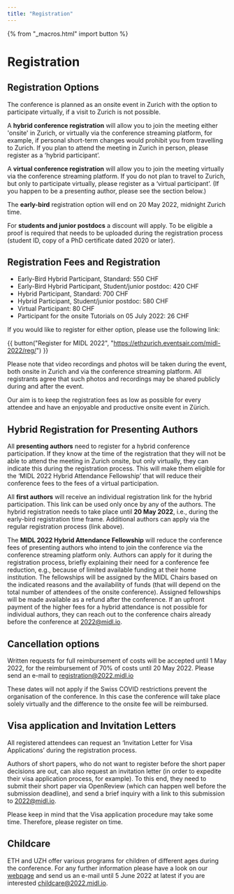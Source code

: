 ```yaml
---
title: "Registration"
---
```


{% from "_macros.html" import button %}

# Registration 
## Registration Options
The conference is planned as an onsite event in Zurich with the option to participate virtually, if a visit to Zurich is not possible.

A **hybrid conference registration** will allow you to join the meeting either 'onsite' in Zurich, or virtually via the conference streaming platform, for example, if personal short-term changes would prohibit you from travelling to Zurich. If you plan to attend the meeting in Zurich in person, please register as a ‘hybrid participant’.

A **virtual conference registration** will allow you to join the meeting virtually via the conference streaming platform. If you do not plan to travel to Zurich, but only to participate virtually, please register as a ‘virtual participant’. (If you happen to be a presenting author, please see the section below.)

The **early-bird** registration option will end on 20 May 2022, midnight Zurich time.

For **students and junior postdocs** a discount will apply. To be eligible a proof is required that needs to be uploaded during the registration process (student ID, copy of a PhD certificate dated 2020 or later).

## Registration Fees and Registration

* Early-Bird Hybrid Participant, Standard: 550 CHF
* Early-Bird Hybrid Participant, Student/junior postdoc: 420 CHF
* Hybrid Participant, Standard: 700 CHF
* Hybrid Participant, Student/junior postdoc: 580 CHF
* Virtual Participant: 80 CHF
* Participant for the onsite Tutorials on 05 July 2022: 26 CHF

If you would like to register for either option, please use the following link:

{{ button("Register for MIDL 2022", "https://ethzurich.eventsair.com/midl-2022/reg/") }}

Please note that video recordings and photos will be taken during the event, both onsite in Zurich and via the conference streaming platform. All registrants agree that such photos and recordings may be shared publicly during and after the event.

Our aim is to keep the registration fees as low as possible for every attendee and have an enjoyable and productive onsite event in Zürich. 

## Hybrid Registration for Presenting Authors

All **presenting authors** need to register for a hybrid conference participation. If they know at the time of the registration that they will not be able to attend the meeting in Zurich onsite, but only virtually, they can indicate this during the registration process. This will make them eligible for the ‘MIDL 2022 Hybrid Attendance Fellowship’ that will reduce their conference fees to the fees of a virtual participation.

All **first authors** will receive an individual registration link for the hybrid  participation. This link can be used only once by any of the authors. The hybrid registration needs to take place until **20 May 2022**, i.e., during the early-bird registration time frame. Additional authors can apply via the regular registration process (link above). 

The **MIDL 2022 Hybrid Attendance Fellowship** will reduce the conference fees of presenting authors who intend to join the conference via the conference streaming platform only. Authors can apply for it during the registration process, briefly explaining their need for a conference fee reduction, e.g., because of limited available funding at their home institution. The fellowships will be assigned by the MIDL Chairs based on the indicated reasons and the availability of funds (that will depend on the total number of attendees of the onsite conference). Assigned fellowships will be made available as a refund after the conference. If an upfront payment of the higher fees for a hybrid attendance is not possible for individual authors, they can reach out to the conference chairs already before the conference at [2022@midl.io](mailto:2022@midl.io).

## Cancellation options

Written requests for full reimbursement of costs will be accepted until 1 May 2022, for the reimbursement of 70% of costs until 20 May 2022. Please send an e-mail to [registration@2022.midl.io](mailto:registration@2022.midl.io)

These dates will not apply if the Swiss COVID restrictions prevent the organisation of the conference. In this case the conference will take place solely virtually and the difference to the onsite fee will be reimbursed.

## Visa application and Invitation Letters

All registered attendees can request an ‘Invitation Letter for Visa Applications’ during the registration process.

Authors of short papers, who do not want to register before the short paper decisions are out, can also request an invitation letter (in order to expedite their visa application process, for example). To this end, they need to submit their short paper via OpenReview (which can happen well before the submission deadline), and send a brief inquiry with a link to this submission to [2022@midl.io](mailto:2022@midl.io).

Please keep in mind that the Visa application procedure may take some time. Therefore, please register on time. 

## Childcare

ETH and UZH offer various programs for children of different ages during the conference. For any further information please have a look on our [webpage](https://2022.midl.io/childcare.html) and send us an e-mail until 5 June 2022 at latest if you are interested [childcare@2022.midl.io](mailto:childcare@2022.midl.io).
